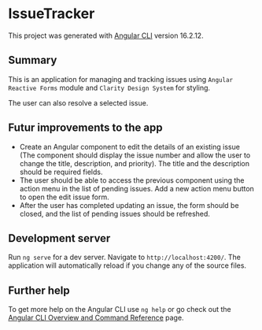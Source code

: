 # IssueTracker

This project was generated with [Angular CLI](https://github.com/angular/angular-cli) version 16.2.12.

## Summary

This is an application for managing and tracking issues using `Angular Reactive Forms` module and `Clarity Design System` for styling.

The user can also resolve a selected issue.

## Futur improvements to the app

- Create an Angular component to edit the details of an existing issue (The component should
  display the issue number and allow the user to change the title, description, and priority). The
  title and the description should be required fields.
- The user should be able to access the previous component using the action menu in the list of
  pending issues. Add a new action menu button to open the edit issue form.
- After the user has completed updating an issue, the form should be closed, and the list of pending
  issues should be refreshed.

## Development server

Run `ng serve` for a dev server. Navigate to `http://localhost:4200/`. The application will automatically reload if you change any of the source files.

## Further help

To get more help on the Angular CLI use `ng help` or go check out the [Angular CLI Overview and Command Reference](https://angular.io/cli) page.
